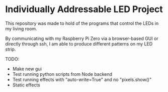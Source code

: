 # Individually Addressable LED Project

This repository was made to hold of the programs that control the LEDs in my living room.

By communicating with my Raspberry Pi Zero via a browser-based GUI or directly through ssh, I am able to produce different patterns on my LED strip.


TODO:
* Make new gui
* Test running python scripts from Node backend
* Test running effects with "auto-write=True" and no "pixels.show()"
* Static effects
